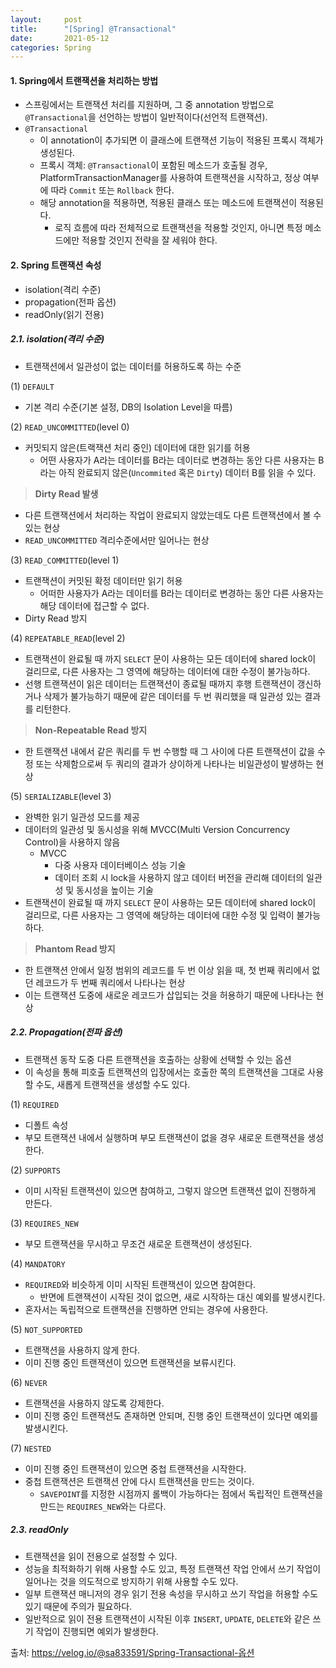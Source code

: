 ```yaml
---
layout:     post
title:      "[Spring] @Transactional"
date:       2021-05-12
categories: Spring
---
```


#### **1. Spring에서 트랜잭션을 처리하는 방법**
- 스프링에서는 트랜잭션 처리를 지원하며, 그 중 annotation 방법으로 `@Transactional`을 선언하는 방법이 일반적이다(선언적 트랜잭션).
- `@Transactional`
  + 이 annotation이 추가되면 이 클래스에 트랜잭션 기능이 적용된 프록시 객체가 생성된다.
  + 프록시 객체: `@Transactional`이 포함된 메소드가 호출될 경우, PlatformTransactionManager를 사용하여 트랜잭션을 시작하고, 정상 여부에 따라 `Commit` 또는 `Rollback` 한다.
  + 해당 annotation을 적용하면, 적용된 클래스 또는 메소드에 트랜잭션이 적용된다.
    + 로직 흐름에 따라 전체적으로 트랜잭션을 적용할 것인지, 아니면 특정 메소드에만 적용할 것인지 전략을 잘 세워야 한다.

#### **2. Spring 트랜잭션 속성**
- isolation(격리 수준)
- propagation(전파 옵션)
- readOnly(읽기 전용)

##### **2.1. isolation(격리 수준)**
- 트랜잭션에서 일관성이 없는 데이터를 허용하도록 하는 수준

(1) `DEFAULT`
- 기본 격리 수준(기본 설정, DB의 Isolation Level을 따름)

(2) `READ_UNCOMMITTED`(level 0)
- 커밋되지 않은(트랙잭션 처리 중인) 데이터에 대한 읽기를 허용
  + 어떤 사용자가 A라는 데이터를 B라는 데이터로 변경하는 동안 다른 사용자는 B라는 아직 완료되지 않은(`Uncommited` 혹은 `Dirty`) 데이터 B를 읽을 수 있다.

> **Dirty Read 발생**
- 다른 트랜잭션에서 처리하는 작업이 완료되지 않았는데도 다른 트랜잭션에서 볼 수 있는 현상
- `READ_UNCOMMITTED` 격리수준에서만 일어나는 현상

(3) `READ_COMMITTED`(level 1)
- 트랜잭션이 커밋된 확정 데이터만 읽기 허용
  + 어떠한 사용자가 A라는 데이터를 B라는 데이터로 변경하는 동안 다른 사용자는 해당 데이터에 접근할 수 없다.
- Dirty Read 방지

(4) `REPEATABLE_READ`(level 2)
- 트랜잭션이 완료될 때 까지 `SELECT` 문이 사용하는 모든 데이터에 shared lock이 걸리므로, 다른 사용자는 그 영역에 해당하는 데이터에 대한 수정이 불가능하다.
- 선행 트랜잭션이 읽은 데이터는 트랜잭션이 종료될 때까지 후행 트랜잭션이 갱신하거나 삭제가 불가능하기 때문에 같은 데이터를 두 번 쿼리했을 때 일관성 있는 결과를 리턴한다.

> **Non-Repeatable Read 방지**
- 한 트랜잭션 내에서 같은 쿼리를 두 번 수행할 때 그 사이에 다른 트랜잭션이 값을 수정 또는 삭제함으로써 두 쿼리의 결과가 상이하게 나타나는 비일관성이 발생하는 현상

(5) `SERIALIZABLE`(level 3)
- 완벽한 읽기 일관성 모드를 제공
- 데이터의 일관성 및 동시성을 위해 MVCC(Multi Version Concurrency Control)을 사용하지 않음
  + MVCC
    + 다중 사용자 데이터베이스 성능 기술
    + 데이터 조회 시 lock을 사용하지 않고 데이터 버전을 관리해 데이터의 일관성 및 동시성을 높이는 기술
- 트랜잭션이 완료될 때 까지 `SELECT` 문이 사용하는 모든 데이터에 shared lock이 걸리므로, 다른 사용자는 그 영역에 해당하는 데이터에 대한 수정 및 입력이 불가능하다.


> **Phantom Read 방지**
- 한 트랜잭션 안에서 일정 범위의 레코드를 두 번 이상 읽을 때, 첫 번째 쿼리에서 없던 레코드가 두 번째 쿼리에서 나타나는 현상
- 이는 트랜잭션 도중에 새로운 레코드가 삽입되는 것을 허용하기 때문에 나타나는 현상


##### **2.2. Propagation(전파 옵션)**
- 트랜잭션 동작 도중 다른 트랜잭션을 호출하는 상황에 선택할 수 있는 옵션
- 이 속성을 통해 피호출 트랜잭션의 입장에서는 호출한 쪽의 트랜잭션을 그대로 사용할 수도, 새롭게 트랜잭션을 생성할 수도 있다.

(1) `REQUIRED`
- 디폴트 속성
- 부모 트랜잭션 내에서 실행하며 부모 트랜잭션이 없을 경우 새로운 트랜잭션을 생성한다.

(2) `SUPPORTS`
- 이미 시작된 트랜잭션이 있으면 참여하고, 그렇지 않으면 트랜잭션 없이 진행하게 만든다.

(3) `REQUIRES_NEW`
- 부모 트랜잭션을 무시하고 무조건 새로운 트랜잭션이 생성된다.

(4) `MANDATORY`
- `REQUIRED`와 비슷하게 이미 시작된 트랜잭션이 있으면 참여한다.
  + 반면에 트랜잭션이 시작된 것이 없으면, 새로 시작하는 대신 예외를 발생시킨다.
- 혼자서는 독립적으로 트랜잭션을 진행하면 안되는 경우에 사용한다.

(5) `NOT_SUPPORTED`
- 트랜잭션을 사용하지 않게 한다.
- 이미 진행 중인 트랜잭션이 있으면 트랜잭션을 보류시킨다.

(6) `NEVER`
- 트랜잭션을 사용하지 않도록 강제한다.
- 이미 진행 중인 트랜잭션도 존재하면 안되며, 진행 중인 트랜잭션이 있다면 예외를 발생시킨다.

(7) `NESTED`
- 이미 진행 중인 트랜잭션이 있으면 중첩 트랜잭션을 시작한다.
- 중첩 트랜잭션은 트랜잭션 안에 다시 트랜잭션을 만드는 것이다.
  + `SAVEPOINT`를 지정한 시점까지 롤백이 가능하다는 점에서 독립적인 트랜잭션을 만드는 `REQUIRES_NEW`와는 다르다.


##### **2.3. readOnly**
- 트랜잭션을 읽이 전용으로 설정할 수 있다.
- 성능을 최적화하기 위해 사용할 수도 있고, 특정 트랜잭션 작업 안에서 쓰기 작업이 일어나는 것을 의도적으로 방지하기 위해 사용할 수도 있다.
- 일부 트랜잭션 매니저의 경우 읽기 전용 속성을 무시하고 쓰기 작업을 허용할 수도 있기 때문에 주의가 필요하다.
- 일반적으로 읽이 전용 트랜잭션이 시작된 이후 `INSERT`, `UPDATE`, `DELETE`와 같은 쓰기 작업이 진행되면 예외가 발생한다.


출처: <https://velog.io/@sa833591/Spring-Transactional-옵션>
